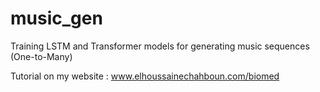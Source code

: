 # music_gen
Training LSTM and Transformer models for generating music sequences (One-to-Many)

Tutorial on my website : www.elhoussainechahboun.com/biomed
